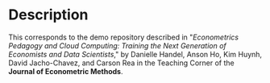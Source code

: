 # Description
This corresponds to the demo repository described in "_Econometrics Pedagogy and Cloud Computing: Training the Next Generation of Economists and Data Scientists_," by Danielle Handel, Anson Ho, Kim Huynh, David Jacho-Chavez, and Carson Rea in the Teaching Corner of the **Journal of Econometric Methods**.
